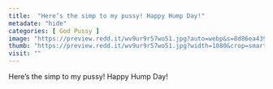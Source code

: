 ```yaml
---
title:  "Here’s the simp to my pussy! Happy Hump Day!"
metadate: "hide"
categories: [ God Pussy ]
image: "https://preview.redd.it/wv9ur9r57wo51.jpg?auto=webp&s=8d86ea4399b922b704112b28d0273806103c4d13"
thumb: "https://preview.redd.it/wv9ur9r57wo51.jpg?width=1080&crop=smart&auto=webp&s=dcaef4524c69b435fb1e3522aeccf07e34d9b5ee"
visit: ""
---
```

Here’s the simp to my pussy! Happy Hump Day!

